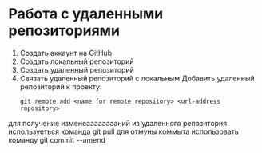 #  Работа с удаленными репозиториями 
1. Создать аккаунт на GitHub
2. Создать локальный репозиторий 
3. Создать удаленный репозиторий
4. Связать удаленный репозиторий с локальным
   Добавить удаленный репозиторий к проекту:
   ```
   git remote add <name for remote repository> <url-address ropository>
   ```
для получение изменеaaaaaaaaний из удаленного репозитория используеться команда git pull для отмуны коммыта использовать команду git commit --amend

